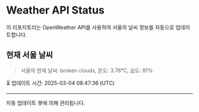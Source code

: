
# Weather API Status

이 리포지토리는 OpenWeather API를 사용하여 서울의 날씨 정보를 자동으로 업데이트합니다.

## 현재 서울 날씨
> 서울의 현재 날씨: broken clouds, 온도: 3.76°C, 습도: 81%

⏳ 업데이트 시간: 2025-03-04 08:47:36 (UTC)

---
자동 업데이트 봇에 의해 관리됩니다.

